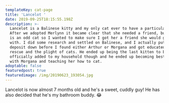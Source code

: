 ```yaml
---
templateKey: cat-page
title: 'Lancelot '
date: 2019-09-25T18:15:55.198Z
description: >-
  Lancelot is a Balinese kitty and my only cat ever to have a particular breed.
  After we adopted Merlynn it became clear that she needed a friend, but Merlynn
  is an odd cat so I wanted to make sure I got her a friend she would get along
  with. I did some research and settled on Balinese, and I actually put a
  deposit down before I found either Arthur or Morgana and got educated on
  rescue and the plight of cats. He ended up being the last kitten to be
  officially added to my household though and he ended up becoming best friends
  with Morgana and teaching her how to cat.
adoptable: false
featuredpost: true
featuredimage: /img/20190623_193054.jpg
---
```

Lancelot is now almost 7 months old and he's a sweet, cuddly guy! He has also decided that he's my bathroom buddy. 😂
